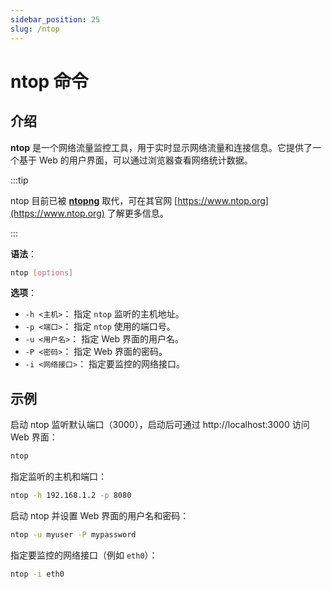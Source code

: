 ```yaml
---
sidebar_position: 25
slug: /ntop
---
```


# ntop 命令



## 介绍

**ntop** 是一个网络流量监控工具，用于实时显示网络流量和连接信息。它提供了一个基于 Web 的用户界面，可以通过浏览器查看网络统计数据。

:::tip

ntop 目前已被 **[ntopng](/linux-command/ntopng)** 取代，可在其官网 [https://www.ntop.org](https://www.ntop.org) 了解更多信息。

:::

**语法**：

```bash
ntop [options]
```

**选项**：

- `-h <主机>`： 指定 `ntop` 监听的主机地址。
- `-p <端口>`： 指定 `ntop` 使用的端口号。
- `-u <用户名>`： 指定 Web 界面的用户名。
- `-P <密码>`： 指定 Web 界面的密码。
- `-i <网络接口>`： 指定要监控的网络接口。



## 示例

启动 ntop 监听默认端口（3000），启动后可通过 http://localhost:3000 访问 Web 界面：

```bash
ntop
```

指定监听的主机和端口：

```bash
ntop -h 192.168.1.2 -p 8080
```

启动 ntop 并设置 Web 界面的用户名和密码：

```bash
ntop -u myuser -P mypassword
```

指定要监控的网络接口（例如 `eth0`）：

```bash
ntop -i eth0
```


